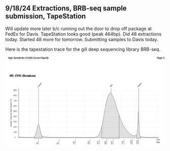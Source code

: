 ## 9/18/24 Extractions, BRB-seq sample submission, TapeStation

Will update more later b/c running out the door to drop off package at FedEx for Davis. TapeStation looks good (peak 464bp). Did 48 extractions today. Started 48 more for tomorrow. Submitting 
samples to Davis today. 

Here is the tapestation trace for the gill deep sequencing library BRB-seq.

![tapestation](../docs/assets/img/deep_seq_gill_tapestation.png)


